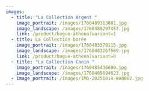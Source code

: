 ```yaml
---
images:
  - title: "La Collection Argent "
    image_portrait: /images/1760489313801.jpg
    image_landscape: /images/1760489297457.jpg
    link: /product/bague-athena?variant=1
  - title: La Collection Dorée
    image_portrait: /images/1760483379115.jpg
    image_landscape: /images/1760483267569.jpg
    link: /product/bague-athena?variant=0
  - title: "La Collection Canin "
    image_portrait: /images/1760485436690.jpg
    image_landscape: /images/1760489694623.jpg
  - image_portrait: /images/IMG-20251014-WA0002.jpg
---
```


